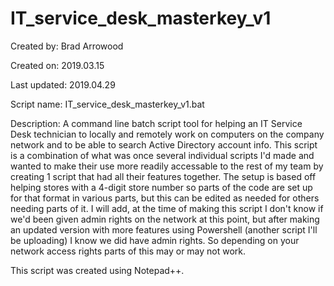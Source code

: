 # IT_service_desk_masterkey_v1

Created by:	Brad Arrowood

Created on:	2019.03.15

Last updated:	2019.04.29

Script name:	IT_service_desk_masterkey_v1.bat

Description:	A command line batch script tool for helping an IT Service Desk technician to locally and remotely work on computers on the company network and to be able to search Active Directory account info. This script is a combination of what was once several individual scripts I'd made and wanted to make their use more readily accessable to the rest of my team by creating 1 script that had all their features together.  The setup is based off helping stores with a 4-digit store number so parts of the code are set up for that format in various parts, but this can be edited as needed for others needing parts of it. I will add, at the time of making this script I don't know if we'd been given admin rights on the network at this point, but after making an updated version with more features using Powershell (another script I'll be uploading) I know we did have admin rights. So depending on your network access rights parts of this may or may not work.

This script was created using Notepad++.
